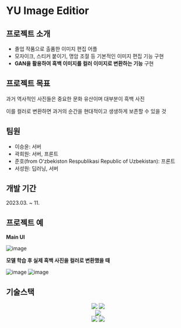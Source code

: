 # YU Image Editior

## 프로젝트 소개
- 졸업 작품으로 출품한 이미지 편집 어플
- 모자이크, 스티커 붙이기, 명암 조절 등 기본적인 이미지 편집 기능 구현
- **GAN을 활용하여 흑백 이미지를 컬러 이미지로 변환하는 기능** 구현

## 프로젝트 목표
과거 역사적인 사진들은 중요한 문화 유산이며 대부분이 흑백 사진

이를 컬러로 변환하면 과거의 순간을 현대적이고 생생하게 보존할 수 있을 것

## 팀원
- 이승윤: 서버
- 곽희원: 서버, 프론트
- 준호(from Oʻzbekiston Respublikasi Republic of Uzbekistan): 프론트
- 서성원: 딥러닝, 서버

## 개발 기간
2023.03. ~ 11.

## 프로젝트 예
**Main UI**

![image](https://github.com/user-attachments/assets/b1ff747f-12c3-4fb0-8ce8-8b560dcbb95e)

**모델 학습 후 실제 흑백 사진을 컬러로 변환했을 때**

![image](https://github.com/user-attachments/assets/98791762-a871-45c3-b722-3d80838fb9c7) ![image](https://github.com/user-attachments/assets/66fc8be3-8b5d-471f-b01f-b7c2b4e9ab55)

## 기술스택
<div align=center>
  <img src="https://img.shields.io/badge/Java-437291?style=plastic&logo=OpenJDK&logoColor=white"/>
  <img src="https://img.shields.io/badge/Python-3776AB?style=plastic&logo=Python&logoColor=white"/>
  <br>
  <img src="https://img.shields.io/badge/Android Studio-3DDC84?style=plastic&logo=androidstudio&logoColor=white"/>
  <br>
  <img src="https://img.shields.io/badge/Flask-000000?style=plastic&logo=flask&logoColor=white"/>
  <img src="https://img.shields.io/badge/PyTorch-EE4C2C?style=plastic&logo=pytorch&logoColor=white"/>
  <br>
</div>
